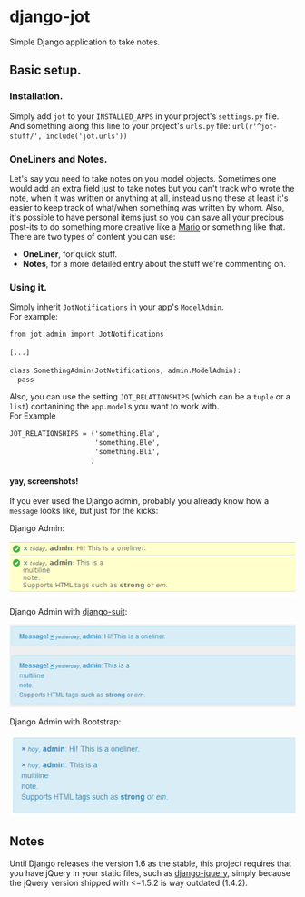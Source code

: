 django-jot
==========

Simple Django application to take notes.

## Basic setup.  

### Installation.

Simply add `jot` to your `INSTALLED_APPS` in your project's `settings.py` file.  
And something along this line to your project's `urls.py` file: `url(r'^jot-stuff/', include('jot.urls'))`  

### OneLiners and Notes.

Let's say you need to take notes on you model objects. Sometimes one would add an extra field just to take notes but you can't track who wrote the note, when it was written or anything at all, instead using these at least it's easier to keep track of what/when something was written by whom. Also, it's possible to have personal items just so you can save all your precious post-its to do something more creative like a [Mario](http://www.flickr.com/photos/36821880@N07/4289903023/lightbox/) or something like that.  
There are two types of content you can use:  
* **OneLiner**, for quick stuff.  
* **Notes**, for a more detailed entry about the stuff we're commenting on.  

### Using it.

Simply inherit `JotNotifications` in your app's `ModelAdmin`.  
For example:

    from jot.admin import JotNotifications
    
    [...]
    
    class SomethingAdmin(JotNotifications, admin.ModelAdmin):
      pass

Also, you can use the setting `JOT_RELATIONSHIPS` (which can be a `tuple` or a `list`) contanining the `app.model`s you want to work with.  
For Example

    JOT_RELATIONSHIPS = ('something.Bla',
                         'something.Ble',
                         'something.Bli',
                        )

#### yay, screenshots!

If you ever used the Django admin, probably you already know how a `message` looks like, but just for the kicks:

Django Admin:  

![Django Admin](preview-django.png)

Django Admin with [django-suit](http://djangosuit.com/):

![Django Admin with Bootstrap](preview-django-suit.png)

Django Admin with Bootstrap:

![Django Admin with Bootstrap](preview-django-w-bootstrap.png)

## Notes

Until Django releases the version 1.6 as the stable, this project requires that you have jQuery in your static files, such as [django-jquery](https://pypi.python.org/pypi/django-jquery/1.9.1), simply because the jQuery version shipped with <=1.5.2 is way outdated (1.4.2). 
